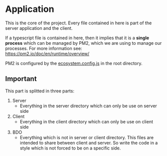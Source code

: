 # Application

This is the core of the project. Every file contained in here is part of the server application and the client.

If a typescript file is contained in here, then it implies that it is a **single process** which can be managed by PM2, which we are using to manage our processes. For more information see: <https://pm2.io/doc/en/runtime/overview/>

PM2 is configured by the [ecosystem.config.js](/ecosystem.config.js) in the root directory.

## Important

This part is splitted in three parts:

1. Server
    - Everything in the server directory which can only be use on server side
2. Client
    - Everything in the client directory which can only be use on client side
3. BDO
    - Everything which is not in server or client directory. This files are intended to share between client and server. So write the code in a style which is not forced to be on a specific side.
